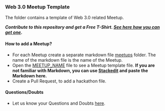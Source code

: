 ### Web 3.0 Meetup Template

The folder contains a template of Web 3.0 related Meetup.

***Contribute to this repository and get a Free T-Shirt. [See here how you can get one]().***

#### How to add a Meetup?

- For each Meetup create a separate markdown file [meetups](../meetups) folder. The name of the markdown file is the name of the Meetup.
- Open the [MEETUP_NAME](./MEETUP_NAME.md) file to see a Meetup template file.
**If you are not familiar with Markdown, you can use [Stackedit](https://stackedit.io/app#) and paste the Markdown here.** 
- Create a Pull Request, to add a hackathon file.

#### Questions/Doubts
- Let us know your Questions and Doubts [here](https://github.com/simpleaswater/resources/issues/new).